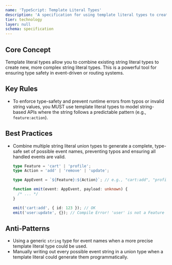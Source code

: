 ```yaml
---
name: 'TypeScript: Template Literal Types'
description: 'A specification for using template literal types to create precise, type-safe string unions for events, routes, or other string-based APIs.'
tier: technology
layer: null
schema: specification
---
```


## Core Concept

Template literal types allow you to combine existing string literal types to create new, more complex string literal types. This is a powerful tool for ensuring type safety in event-driven or routing systems.

## Key Rules

- To enforce type-safety and prevent runtime errors from typos or invalid string values, you MUST use template literal types to model string-based APIs where the string follows a predictable pattern (e.g., `feature:action`).

## Best Practices

- Combine multiple string literal union types to generate a complete, type-safe set of possible event names, preventing typos and ensuring all handled events are valid.

  ```typescript
  type Feature = 'cart' | 'profile';
  type Action = 'add' | 'remove' | 'update';

  type AppEvent = `${Feature}:${Action}`; // e.g., "cart:add", "profile:update"

  function emit(event: AppEvent, payload: unknown) {
    /* ... */
  }

  emit('cart:add', { id: 123 }); // OK
  emit('user:update', {}); // Compile Error! 'user' is not a Feature
  ```

## Anti-Patterns

- Using a generic `string` type for event names when a more precise template literal type could be used.
- Manually writing out every possible event string in a union type when a template literal could generate them programmatically.
